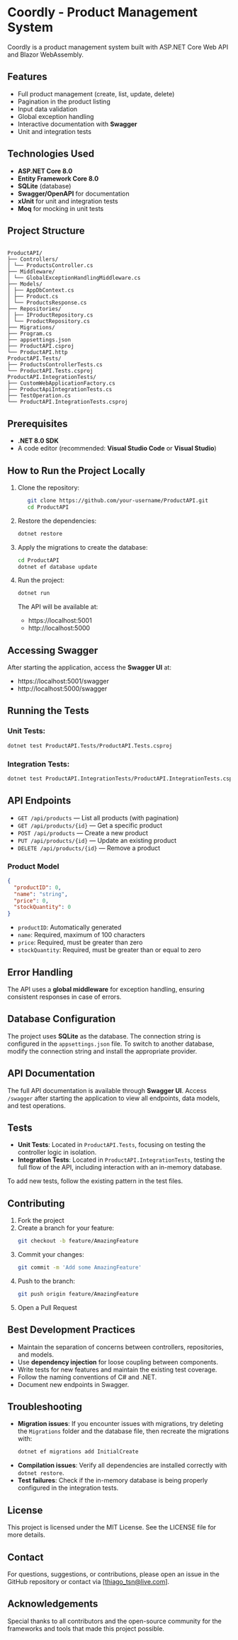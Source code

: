 # Coordly - Product Management System

Coordly is a product management system built with ASP.NET Core Web API and Blazor WebAssembly.

## Features

- Full product management (create, list, update, delete)
- Pagination in the product listing
- Input data validation
- Global exception handling
- Interactive documentation with **Swagger**
- Unit and integration tests

## Technologies Used

- **ASP.NET Core 8.0**
- **Entity Framework Core 8.0**
- **SQLite** (database)
- **Swagger/OpenAPI** for documentation
- **xUnit** for unit and integration tests
- **Moq** for mocking in unit tests

## Project Structure
```

ProductAPI/
├── Controllers/
│ └── ProductsController.cs
├── Middleware/
│ └── GlobalExceptionHandlingMiddleware.cs
├── Models/
│ ├── AppDbContext.cs
│ ├── Product.cs
│ └── ProductsResponse.cs
├── Repositories/
│ ├── IProductRepository.cs
│ └── ProductRepository.cs
├── Migrations/
├── Program.cs
├── appsettings.json
├── ProductAPI.csproj
└── ProductAPI.http
ProductAPI.Tests/
├── ProductsControllerTests.cs
└── ProductAPI.Tests.csproj
ProductAPI.IntegrationTests/
├── CustomWebApplicationFactory.cs
├── ProductApiIntegrationTests.cs
├── TestOperation.cs
└── ProductAPI.IntegrationTests.csproj

````

## Prerequisites
- **.NET 8.0 SDK**
- A code editor (recommended: **Visual Studio Code** or **Visual Studio**)

## How to Run the Project Locally

1. Clone the repository:
   ```bash
      git clone https://github.com/your-username/ProductAPI.git
      cd ProductAPI
   ````

2. Restore the dependencies:

   ```bash
   dotnet restore
   ```

3. Apply the migrations to create the database:

   ```bash
   cd ProductAPI
   dotnet ef database update
   ```

4. Run the project:

   ```bash
   dotnet run
   ```

   The API will be available at:

   - https://localhost:5001
   - http://localhost:5000

## Accessing Swagger

After starting the application, access the **Swagger UI** at:

- https://localhost:5001/swagger
- http://localhost:5000/swagger

## Running the Tests

### Unit Tests:

```bash
dotnet test ProductAPI.Tests/ProductAPI.Tests.csproj
```

### Integration Tests:

```bash
dotnet test ProductAPI.IntegrationTests/ProductAPI.IntegrationTests.csproj
```

## API Endpoints

- `GET /api/products` — List all products (with pagination)
- `GET /api/products/{id}` — Get a specific product
- `POST /api/products` — Create a new product
- `PUT /api/products/{id}` — Update an existing product
- `DELETE /api/products/{id}` — Remove a product

### Product Model

```json
{
  "productID": 0,
  "name": "string",
  "price": 0,
  "stockQuantity": 0
}
```

- `productID`: Automatically generated
- `name`: Required, maximum of 100 characters
- `price`: Required, must be greater than zero
- `stockQuantity`: Required, must be greater than or equal to zero

## Error Handling

The API uses a **global middleware** for exception handling, ensuring consistent responses in case of errors.

## Database Configuration

The project uses **SQLite** as the database. The connection string is configured in the `appsettings.json` file. To switch to another database, modify the connection string and install the appropriate provider.

## API Documentation

The full API documentation is available through **Swagger UI**. Access `/swagger` after starting the application to view all endpoints, data models, and test operations.

## Tests

- **Unit Tests**: Located in `ProductAPI.Tests`, focusing on testing the controller logic in isolation.
- **Integration Tests**: Located in `ProductAPI.IntegrationTests`, testing the full flow of the API, including interaction with an in-memory database.

To add new tests, follow the existing pattern in the test files.

## Contributing

1. Fork the project
2. Create a branch for your feature:
   ```bash
   git checkout -b feature/AmazingFeature
   ```
3. Commit your changes:
   ```bash
   git commit -m 'Add some AmazingFeature'
   ```
4. Push to the branch:
   ```bash
   git push origin feature/AmazingFeature
   ```
5. Open a Pull Request

## Best Development Practices

- Maintain the separation of concerns between controllers, repositories, and models.
- Use **dependency injection** for loose coupling between components.
- Write tests for new features and maintain the existing test coverage.
- Follow the naming conventions of C# and .NET.
- Document new endpoints in Swagger.

## Troubleshooting

- **Migration issues**: If you encounter issues with migrations, try deleting the `Migrations` folder and the database file, then recreate the migrations with:
  ```bash
  dotnet ef migrations add InitialCreate
  ```
- **Compilation issues**: Verify all dependencies are installed correctly with `dotnet restore`.
- **Test failures**: Check if the in-memory database is being properly configured in the integration tests.

## License

This project is licensed under the MIT License. See the LICENSE file for more details.

## Contact

For questions, suggestions, or contributions, please open an issue in the GitHub repository or contact via [thiago_tsn@live.com].

## Acknowledgements

Special thanks to all contributors and the open-source community for the frameworks and tools that made this project possible.
